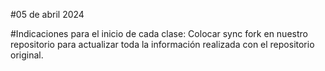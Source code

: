 #05 de abril 2024 

#Indicaciones para el inicio de cada clase:
Colocar sync fork en nuestro repositorio para actualizar toda la información realizada con el repositorio original. 
